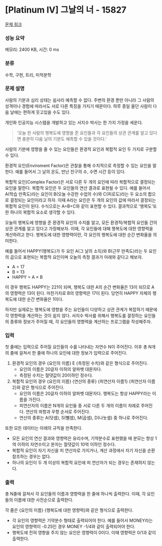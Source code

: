 # [Platinum IV] 그날의 너 - 15827 

[문제 링크](https://www.acmicpc.net/problem/15827) 

### 성능 요약

메모리: 2400 KB, 시간: 0 ms

### 분류

수학, 구현, 트리, 미적분학

### 문제 설명

<p>사람의 기분과 심리 상태는 쉽사리 예측할 수 없다. 주변의 환경 뿐만 아니라 그 사람의 성격이나 경험에 따라서도 서로 다른 특징을 가지기 때문이다. 하루 종일 울던 사람이 다음 날에는 편하게 웃고있을 수도 있다.</p>

<p>개인화 인공지능 시스템을 개발하고 있는 서지수 박사는 한 가지 가정을 세운다.</p>

<blockquote>
<p>‘오늘 한 사람의 행복도에 영향을 준 요인들과 각 요인들의 상관 관계를 알고 있다면 충분히 다음 날의 기분도 예측할 수 있을 것이다.’</p>
</blockquote>

<p>사람의 기분에 영향을 줄 수 있는 요인들은 환경적 요인과 복합적 요인 두 가지로 구분할 수 있다.</p>

<p>환경적 요인(Enviroment Factor)은 관찰을 통해 수치적으로 측정할 수 있는 요인을 말한다. 예를 들어서 그 날의 온도, 만난 친구의 수, 수면 시간 등이 있다.</p>

<p>복합적 요인(Complex Factor)은 서로 다른 두 개의 요인에 따라 복합적으로 결정되는 요인을 말한다. 복합적 요인은 두 요인들의 연산 결과로 표현될 수 있다. 예를 들어서 A(학습 만족도)라는 요인이 B(오늘 수강한 수업의 수)와 C(피로도)라는 두 요소의 합으로 결정되는 요인이라고 하자. 이때 A라는 요인은 두 개의 요인의 값에 따라서 결정되는 복합적 요인이 된다. 수식으로는 A=B+C와 같이 표현할 수 있다. 결과적으로 '행복도'또한 하나의 복합적 요소로 생각할 수 있다.</p>

<p>오늘의 행복도에 영향을 준 환경적 요인의 수치를 알고, 모든 환경적/복합적 요인들 간의 상관 관계를 알고 있다고 가정해보자. 이때, 각 요인들에 대해 행복도에 대한 영향력을 계산하려고 한다. 행복도에 대한 영향력이란, 각 요인의 행복도에 대한 순간 변화율을 의미한다.</p>

<p>예를 들어서 HAPPY(행복도)가 두 요인 A(그 날의 소득)와 B(근무 만족도)라는 두 요인의 곱으로 표현되는 복합적 요인이며 오늘의 측정 결과가 아래와 같다고 해보자.</p>

<ul>
	<li>A = 17</li>
	<li>B = 13</li>
	<li>HAPPY = A × B</li>
</ul>

<p>이 경우 행복도 HAPPY는 221이 되며, 행복도 대한 A의 순간 변화율은 13이 되므로 A의 영향력은 13이 된다. 마찬가지로 B의 영향력은 17이 된다. 당연히 HAPPY 자체의 행복도에 대한 순간 변화율은 1이다.</p>

<p>하지만 실제로는 행복도에 영향을 주는 요인들이 다양하고 상관 관계가 복잡하기 때문에 각 영향력을 계산하는 것이 쉽지 않다. 서지수 박사를 위해서 행복도를 결정하는 요인들의 종류와 정보가 주어질 때, 각 요인들의 영향력을 계산하는 프로그램을 작성해주자.</p>

### 입력 

 <p>첫 줄에는 입력으로 주어질 요인들의 수를 나타내는 자연수 N이 주어진다. 이후 총 N개의 줄에 걸쳐서 한 줄에 하나의 요인에 대한 정보가 입력으로 주어진다.</p>

<ol>
	<li>환경적 요인의 경우 {요인의 이름} E {측정된 수치}와 같은 형식으로 주어진다.
	<ul>
		<li>요인의 이름은 20글자 이하의 알파벳 대문자다.</li>
		<li>측정된 수치는 절댓값이 20이하인 정수다.</li>
	</ul>
	</li>
	<li>복합적 요인의 경우 {요인의 이름} {연산의 종류} {피연산자 이름1} {피연산자 이름2}와 같은 형식으로 주어진다.
	<ul>
		<li>요인의 이름은 20글자 이하의 알파벳 대문자다. 행복도는 항상 HAPPY라는 이름을 가진다.</li>
		<li>피연산자의 이름은 N개의 요인들 중 서로 다른 두 개의 이름이 차례로 주어진다. 연산의 좌항과 우항 순서로 주어진다.</li>
		<li>연산의 종류는 A(덧셈), S(뺄셈), M(곱셈), D(나눗셈) 중 하나로 주어진다.</li>
	</ul>
	</li>
</ol>

<p>또한 모든 데이터는 아래의 규칙을 만족한다.</p>

<ul>
	<li>모든 요인의 연산 결과와 영향력은 유리수며, 기약분수로 표현했을 때 분모는 항상 1억 이하의 자연수이고 분자는 절댓값이 10억 이하인 정수다.</li>
	<li>복합적 요인이 자기 자신을 피 연산자로 가지거나, 계산 과정에서 자기 자신을 순환 참조하는 경우는 없다.</li>
	<li>하나의 요인이 두 개 이상의 복합적 요인에 피 연산자가 되는 경우는 존재하지 않는다.</li>
</ul>

### 출력 

 <p>총 N줄에 걸쳐서 각 요인들의 이름과 영향력을 한 줄에 하나씩 출력한다. 이때, 각 요인들의 이름에 대한 사전순으로 출력한다.</p>

<p>각 줄은 {요인의 이름} {행복도에 대한 영향력}와 같은 형식으로 출력한다.</p>

<ul>
	<li>각 요인의 영향력은 기약분수 형태로 출력되어야 한다. 예를 들어서 MONEY라는 요인의 영향력이 -0.25인 경우 MONEY -1/4와 같이 출력되어야 한다.</li>
	<li>행복도에 전혀 영향을 주지 않는 요인은 영향력이 0이다. 이때 영향력은 0/1과 같이 출력한다.</li>
</ul>

